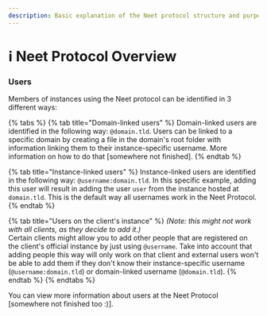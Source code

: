 ```yaml
---
description: Basic explanation of the Neet protocol structure and purpose.
---
```


# ℹ Neet Protocol Overview

### Users

Members of instances using the Neet protocol can be identified in 3 different ways:

{% tabs %}
{% tab title="Domain-linked users" %}
Domain-linked users are identified in the following way: `@domain.tld`. Users can be linked to a specific domain by creating a file in the domain's root folder with information linking them to their instance-specific username. More information on how to do that \[somewhere not finished].
{% endtab %}

{% tab title="Instance-linked users" %}
Instance-linked users are identified in the following way: `@username:domain.tld`. In this specific example, adding this user will result in adding the user `user` from the instance hosted at `domain.tld`. This is the default way all usernames work in the Neet Protocol.
{% endtab %}

{% tab title="Users on the client's instance" %}
_(Note: this might not work with all clients, as they decide to add it.)_\
Certain clients might allow you to add other people that are registered on the client's official instance by just using `@username`. Take into account that adding people this way will only work on that client and external users won't be able to add them if they don't know their instance-specific username (`@username:domain.tld`) or domain-linked username (`@domain.tld`).
{% endtab %}
{% endtabs %}

You can view more information about users at the Neet Protocol \[somewhere not finished too :)].
